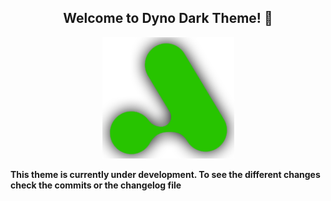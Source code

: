 <h2 align="center" >Welcome to Dyno Dark Theme! 💚</h2>
<p align="center" >
    <img  src="./logo.png">
</p>

<p>
    <B>This theme is currently under development. 
    To see the different changes check the commits or the changelog file</B>
</p> 


